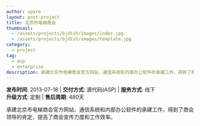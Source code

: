 ```yaml
---
author: upare
layout: post-project
title: 北京市电梯商会
thumbnail:
  - /assets/projects/bjdtsh/images/index.jpg
  - /assets/projects/bjdtsh/images/template.jpg
category:
  - project
tag:
  - asp
  - enterprise
description: 承建北京市电梯商会官方网站、通信系统和内部办公软件的承建工作，得到了商会领导的肯定，提高了商会宣传力度和工作效率。
---
```

**发布时间**: 2013-07-18 | **交付方式**: 源代码(ASP) | **服务方式**: 线下  
**升级方式**: 定制 | **售后周期**: 480天

承建北京市电梯商会官方网站、通信系统和内部办公软件的承建工作，得到了商会领导的肯定，提高了商会宣传力度和工作效率。
